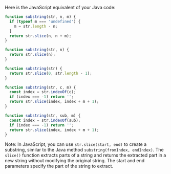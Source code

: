 Here is the JavaScript equivalent of your Java code:

```javascript
function substring(str, n, m) {
  if (typeof m === 'undefined') {
    m = str.length - n;
  }
  return str.slice(n, n + m);
}

function substring(str, n) {
  return str.slice(n);
}

function substring(str) {
  return str.slice(0, str.length - 1);
}

function substring(str, c, m) {
  const index = str.indexOf(c);
  if (index === -1) return '';
  return str.slice(index, index + m + 1);
}

function substring(str, sub, m) {
  const index = str.indexOf(sub);
  if (index === -1) return '';
  return str.slice(index, index + m + 1);
}
```

Note: In JavaScript, you can use `str.slice(start, end)` to create a substring, similar to the Java method `substring(fromIndex, endIndex)`. The `slice()` function extracts parts of a string and returns the extracted part in a new string without modifying the original string. The start and end parameters specify the part of the string to extract.
